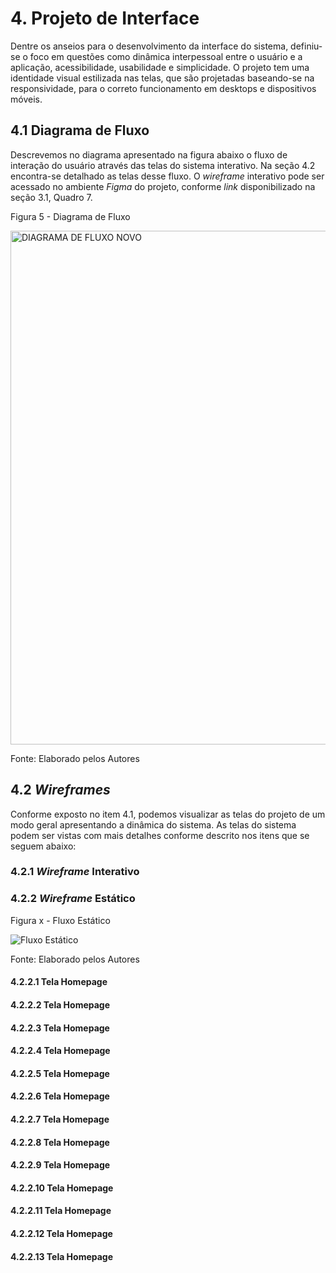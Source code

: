 
# 4. Projeto de Interface

Dentre os anseios para o desenvolvimento da interface do sistema, definiu-se o foco em questões como dinâmica interpessoal entre o usuário e a aplicação, acessibilidade, usabilidade e simplicidade. O projeto tem uma identidade visual estilizada nas telas, que são projetadas baseando-se na responsividade, para o correto funcionamento em desktops e dispositivos móveis.


## 4.1 Diagrama de Fluxo

Descrevemos no diagrama apresentado na figura abaixo o fluxo de interação do usuário através das telas do sistema interativo. Na seção 4.2 encontra-se detalhado as telas desse fluxo. O _wireframe_ interativo pode ser acessado no ambiente _Figma_ do projeto, conforme _link_ disponibilizado na seção 3.1, Quadro 7.

Figura 5 - Diagrama de Fluxo

<img width="822" alt="DIAGRAMA DE FLUXO NOVO" src="https://user-images.githubusercontent.com/89549220/162591351-75327807-41ff-4bd3-a338-1e703aee2713.png">

Fonte: Elaborado pelos Autores


## 4.2 _Wireframes_

Conforme exposto no item 4.1, podemos visualizar as telas do projeto de um modo geral apresentando a dinâmica do sistema. As telas do sistema podem ser vistas com mais detalhes conforme descrito nos itens que se seguem abaixo:


### 4.2.1 _Wireframe_ Interativo


### 4.2.2 _Wireframe_ Estático

Figura x - Fluxo Estático

![Fluxo Estático](https://user-images.githubusercontent.com/89549220/162591401-d3ad1e09-46bc-445b-b62d-87999097c207.png)

Fonte: Elaborado pelos Autores

#### 4.2.2.1 Tela Homepage

#### 4.2.2.2 Tela Homepage

#### 4.2.2.3 Tela Homepage

#### 4.2.2.4 Tela Homepage

#### 4.2.2.5 Tela Homepage

#### 4.2.2.6 Tela Homepage

#### 4.2.2.7 Tela Homepage

#### 4.2.2.8 Tela Homepage

#### 4.2.2.9 Tela Homepage

#### 4.2.2.10 Tela Homepage

#### 4.2.2.11 Tela Homepage

#### 4.2.2.12 Tela Homepage

#### 4.2.2.13 Tela Homepage



